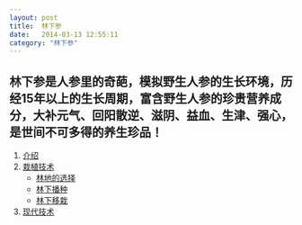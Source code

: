 ```yaml
---
layout: post
title:  林下参
date:   2014-03-13 12:55:11
category: "林下参"
---
```


<h2 id="tagline">林下参是人参里的奇葩，模拟野生人参的生长环境，历经15年以上的生长周期，富含野生人参的珍贵营养成分，大补元气、回阳散逆、滋阴、益血、生津、强心，是世间不可多得的养生珍品！</h2>

<ol id="table">
    <li><a href="#section1">介绍</a></li>
    <li><a href="#section2">栽植技术</a>
        <ul>
            <li><a href="#section2-1">林地的选择</a></li>
            <li><a href="#section2-2">林下播种</a></li>
			<li><a href="#section2-3">林下移栽</a></li>
        </ul>
    </li>
    <li><a href="#section3">现代技术</a></li>
</ol>
